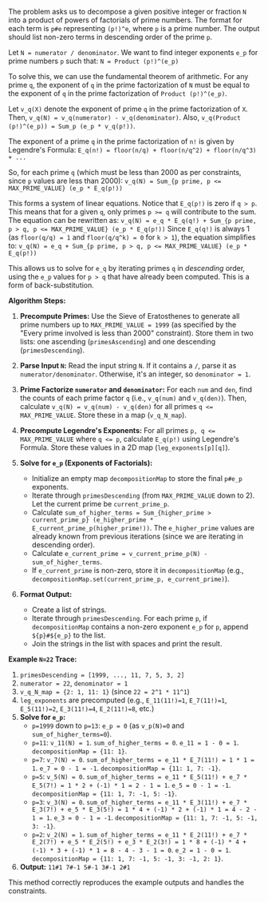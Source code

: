 The problem asks us to decompose a given positive integer or fraction `N` into a product of powers of factorials of prime numbers. The format for each term is `p#e` representing `(p!)^e`, where `p` is a prime number. The output should list non-zero terms in descending order of the prime `p`.

Let `N = numerator / denominator`. We want to find integer exponents `e_p` for prime numbers `p` such that:
`N = Product (p!)^(e_p)`

To solve this, we can use the fundamental theorem of arithmetic. For any prime `q`, the exponent of `q` in the prime factorization of `N` must be equal to the exponent of `q` in the prime factorization of `Product (p!)^(e_p)`.

Let `v_q(X)` denote the exponent of prime `q` in the prime factorization of `X`.
Then, `v_q(N) = v_q(numerator) - v_q(denominator)`.
Also, `v_q(Product (p!)^(e_p)) = Sum_p (e_p * v_q(p!))`.

The exponent of a prime `q` in the prime factorization of `n!` is given by Legendre's Formula:
`E_q(n!) = floor(n/q) + floor(n/q^2) + floor(n/q^3) + ...`

So, for each prime `q` (which must be less than 2000 as per constraints, since `p` values are less than 2000):
`v_q(N) = Sum_{p prime, p <= MAX_PRIME_VALUE} (e_p * E_q(p!))`

This forms a system of linear equations. Notice that `E_q(p!)` is zero if `q > p`. This means that for a given `q`, only primes `p >= q` will contribute to the sum.
The equation can be rewritten as:
`v_q(N) = e_q * E_q(q!) + Sum_{p prime, p > q, p <= MAX_PRIME_VALUE} (e_p * E_q(p!))`
Since `E_q(q!)` is always 1 (as `floor(q/q) = 1` and `floor(q/q^k) = 0` for `k > 1`), the equation simplifies to:
`v_q(N) = e_q + Sum_{p prime, p > q, p <= MAX_PRIME_VALUE} (e_p * E_q(p!))`

This allows us to solve for `e_q` by iterating primes `q` in *descending* order, using the `e_p` values for `p > q` that have already been computed. This is a form of back-substitution.

**Algorithm Steps:**

1.  **Precompute Primes:** Use the Sieve of Eratosthenes to generate all prime numbers up to `MAX_PRIME_VALUE = 1999` (as specified by the "Every prime involved is less than 2000" constraint). Store them in two lists: one ascending (`primesAscending`) and one descending (`primesDescending`).

2.  **Parse Input `N`:** Read the input string `N`. If it contains a `/`, parse it as `numerator/denominator`. Otherwise, it's an integer, so `denominator = 1`.

3.  **Prime Factorize `numerator` and `denominator`:** For each `num` and `den`, find the counts of each prime factor `q` (i.e., `v_q(num)` and `v_q(den)`). Then, calculate `v_q(N) = v_q(num) - v_q(den)` for all primes `q <= MAX_PRIME_VALUE`. Store these in a map (`v_q_N_map`).

4.  **Precompute Legendre's Exponents:** For all primes `p, q <= MAX_PRIME_VALUE` where `q <= p`, calculate `E_q(p!)` using Legendre's Formula. Store these values in a 2D map (`leg_exponents[p][q]`).

5.  **Solve for `e_p` (Exponents of Factorials):**
    *   Initialize an empty map `decompositionMap` to store the final `p#e_p` exponents.
    *   Iterate through `primesDescending` (from `MAX_PRIME_VALUE` down to 2). Let the current prime be `current_prime_p`.
    *   Calculate `sum_of_higher_terms = Sum_{higher_prime > current_prime_p} (e_higher_prime * E_current_prime_p(higher_prime!))`. The `e_higher_prime` values are already known from previous iterations (since we are iterating in descending order).
    *   Calculate `e_current_prime = v_current_prime_p(N) - sum_of_higher_terms`.
    *   If `e_current_prime` is non-zero, store it in `decompositionMap` (e.g., `decompositionMap.set(current_prime_p, e_current_prime)`).

6.  **Format Output:**
    *   Create a list of strings.
    *   Iterate through `primesDescending`. For each prime `p`, if `decompositionMap` contains a non-zero exponent `e_p` for `p`, append `${p}#${e_p}` to the list.
    *   Join the strings in the list with spaces and print the result.

**Example `N=22` Trace:**
1.  `primesDescending = [1999, ..., 11, 7, 5, 3, 2]`
2.  `numerator = 22`, `denominator = 1`
3.  `v_q_N_map = {2: 1, 11: 1}` (since `22 = 2^1 * 11^1`)
4.  `leg_exponents` are precomputed (e.g., `E_11(11!)=1`, `E_7(11!)=1`, `E_5(11!)=2`, `E_3(11!)=4`, `E_2(11!)=8`, etc.)
5.  **Solve for `e_p`:**
    *   `p=1999` down to `p=13`: `e_p = 0` (as `v_p(N)=0` and `sum_of_higher_terms=0`).
    *   `p=11`: `v_11(N) = 1`. `sum_of_higher_terms = 0`. `e_11 = 1 - 0 = 1`. `decompositionMap = {11: 1}`.
    *   `p=7`: `v_7(N) = 0`. `sum_of_higher_terms = e_11 * E_7(11!) = 1 * 1 = 1`. `e_7 = 0 - 1 = -1`. `decompositionMap = {11: 1, 7: -1}`.
    *   `p=5`: `v_5(N) = 0`. `sum_of_higher_terms = e_11 * E_5(11!) + e_7 * E_5(7!) = 1 * 2 + (-1) * 1 = 2 - 1 = 1`. `e_5 = 0 - 1 = -1`. `decompositionMap = {11: 1, 7: -1, 5: -1}`.
    *   `p=3`: `v_3(N) = 0`. `sum_of_higher_terms = e_11 * E_3(11!) + e_7 * E_3(7!) + e_5 * E_3(5!) = 1 * 4 + (-1) * 2 + (-1) * 1 = 4 - 2 - 1 = 1`. `e_3 = 0 - 1 = -1`. `decompositionMap = {11: 1, 7: -1, 5: -1, 3: -1}`.
    *   `p=2`: `v_2(N) = 1`. `sum_of_higher_terms = e_11 * E_2(11!) + e_7 * E_2(7!) + e_5 * E_2(5!) + e_3 * E_2(3!) = 1 * 8 + (-1) * 4 + (-1) * 3 + (-1) * 1 = 8 - 4 - 3 - 1 = 0`. `e_2 = 1 - 0 = 1`. `decompositionMap = {11: 1, 7: -1, 5: -1, 3: -1, 2: 1}`.
6.  **Output:** `11#1 7#-1 5#-1 3#-1 2#1`

This method correctly reproduces the example outputs and handles the constraints.
